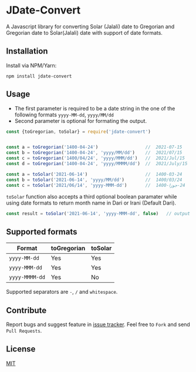 JDate-Convert
=====

A Javascript library for converting Solar (Jalali) date to Gregorian and Gregorian date to 
Solar(Jalali) date with support of date formats.


## Installation

Install via NPM/Yarn:

`npm install jdate-convert`


## Usage

- The first parameter is required to be a date string in the one of the following formats `yyyy-MM-dd`, `yyyy/MM/dd`
- Second parameter is optional for formating the output.

```javascript
const {toGregorian, toSolar} = require('jdate-convert')


const a = toGregorian('1400-04-24')                  //  2021-07-15
const b = toGregorian('1400-04-24', 'yyyy/MM/dd')    //  2021/07/15
const c = toGregorian('1400/04/24', 'yyyy/MMM/dd')   //  2021/Jul/15
const d = toGregorian('1400-04-24', 'yyyy/MMMM/dd')  //  2021/July/15

const a = toSolar('2021-06-14')                      //  1400-03-24
const b = toSolar('2021-06-14', 'yyyy/MM/dd')        //  1400/03/24
const c = toSolar('2021/06/14', 'yyyy-MMM-dd')       //  1400-ا      24-جوزا
```

`toSolar` function also accepts a third optional boolean paramater while using date formats
to return month name in Dari or Irani (Default Dari).
```javascript
const result = toSolar('2021-06-14', 'yyyy-MMM-dd', false)   // output 1400-ا      24-خرداد 
```


## Supported formats

|     Format     |  toGregorian  | toSolar  |
| -------------- | ------------- | -------- |
| `yyyy-MM-dd`   |      Yes      |   Yes    |
| `yyyy-MMM-dd`  |      Yes      |   Yes    |
| `yyyy-MMMM-dd` |      Yes      |    No    |

Supported separators are `-`, `/` and `whitespace`.


## Contribute

Report bugs and suggest feature in [issue tracker](https://github.com/habibmhamadi/jdate-convert/issues). Feel free to `Fork` and send `Pull Requests`.


## License

[MIT](https://github.com/habibmhamadi/jdate-convert/blob/main/LICENSE)
